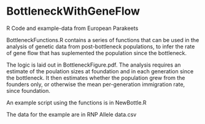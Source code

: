 # BottleneckWithGeneFlow
R Code and example-data from European Parakeets

BottleneckFunctions.R contains a series of functions that can be used in the analysis of genetic data from post-bottleneck populations, to infer the rate of gene flow that has suplemented the population since the bottleneck.

The logic is laid out in BottleneckFigure.pdf.  The analysis requires an estimate of the poulation sizes at foundation and in each generation since the bottleneck.  It then estimates whether the population grew from the founders only, or otherwise the mean per-generation immigration rate, since foundation.

An example script using the functions is in NewBottle.R

The data for the example are in RNP Allele data.csv
